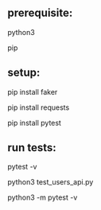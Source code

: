 ## prerequisite: 

python3

pip

## setup:
pip install faker

pip install requests

pip install pytest

## run tests:
pytest -v

python3 test_users_api.py

python3 -m pytest -v 
